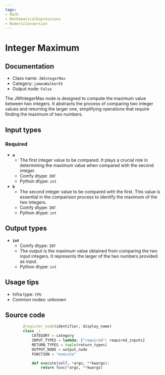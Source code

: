```yaml
---
tags:
- Math
- MathematicalExpressions
- NumericConversion
---
```


# Integer Maximum
## Documentation
- Class name: `JWIntegerMax`
- Category: `jamesWalker55`
- Output node: `False`

The JWIntegerMax node is designed to compute the maximum value between two integers. It abstracts the process of comparing two integer values and returning the larger one, simplifying operations that require finding the maximum of two numbers.
## Input types
### Required
- **`a`**
    - The first integer value to be compared. It plays a crucial role in determining the maximum value when compared with the second integer.
    - Comfy dtype: `INT`
    - Python dtype: `int`
- **`b`**
    - The second integer value to be compared with the first. This value is essential in the comparison process to identify the maximum of the two integers.
    - Comfy dtype: `INT`
    - Python dtype: `int`
## Output types
- **`int`**
    - Comfy dtype: `INT`
    - The output is the maximum value obtained from comparing the two input integers. It represents the larger of the two numbers provided as input.
    - Python dtype: `int`
## Usage tips
- Infra type: `CPU`
- Common nodes: unknown


## Source code
```python
        @register_node(identifier, display_name)
        class _:
            CATEGORY = category
            INPUT_TYPES = lambda: {"required": required_inputs}
            RETURN_TYPES = tuple(return_types)
            OUTPUT_NODE = output_node
            FUNCTION = "execute"

            def execute(self, *args, **kwargs):
                return func(*args, **kwargs)

```
